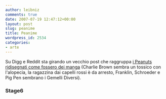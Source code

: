 ```yaml
---
author: leibniz
comments: true
date: 2007-07-19 12:47:12+00:00
layout: post
slug: peanime
title: Peanime
wordpress_id: 2534
categories:
- arte
---
```


Su Digg e Reddit sta girando un vecchio post che raggruppa [i Peanuts ridisegnati come fossero dei manga](http://stage6.divx.com/Refuse-Life/blog/8825/) (Charlie Brown sembra un tossico con l'alopecia, la ragazzina dai capelli rossi è da arresto, Franklin, Schroeder e Pig Pen sembrano i Gemelli Diversi).


### Stage6
